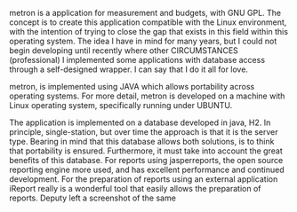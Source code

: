 metron is a application for measurement and budgets, with GNU GPL. The concept is to create this application compatible with the Linux environment, with the intention of trying to close the gap that exists in this field within this operating system. The idea I have in mind for many years, but I could not begin developing until recently where other CIRCUMSTANCES (professional) I implemented some applications with database access through a self-designed wrapper. I can say that I do it all for love.

metron, is implemented using JAVA which allows portability across operating systems. For more detail, metron is developed on a machine with Linux operating system, specifically running under UBUNTU.

The application is implemented on a database developed in java, H2. In principle, single-station, but over time the approach is that it is the server type. Bearing in mind that this database allows both solutions, is to think that portability is ensured. Furthermore, it must take into account the great benefits of this database.
For reports using jasperreports, the open source reporting engine more used, and has excellent performance and continued development. For the preparation of reports using an external application iReport really is a wonderful tool that easily allows the preparation of reports. Deputy left a screenshot of the same